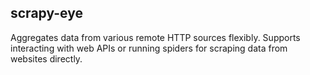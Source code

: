 ## scrapy-eye

Aggregates data from various remote HTTP sources flexibly. Supports interacting with web APIs or running spiders for scraping data from websites directly.
